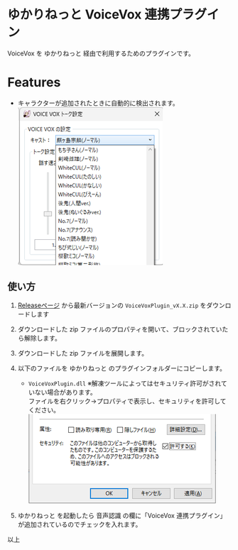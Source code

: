 # ゆかりねっと VoiceVox 連携プラグイン
VoiceVox を ゆかりねっと 経由で利用するためのプラグインです。

# Features
* キャラクターが追加されたときに自動的に検出されます。  
![voicevox.png.](/image/voicevox.png "settei")  

## 使い方

1. [Releaseページ](https://github.com/tyapa0/yukarinette-voicevox/releases/) から最新バージョンの `VoiceVoxPlugin_vX.X.zip` をダウンロードします
2. ダウンロードした zip ファイルのプロパティを開いて、ブロックされていたら解除します。
3. ダウンロードした zip ファイルを展開します。
4. 以下のファイルを ゆかりねっと のプラグインフォルダーにコピーします。
   - `VoiceVoxPlugin.dll`
   ※解凍ツールによってはセキュリティ許可がされていない場合があります。  
   ファイルを右クリック→プロパティで表示し、セキュリティを許可してください。  
   ![kyoka.png.](/image/kyoka.png "kyoka")

5. ゆかりねっと を起動したら 音声認識 の欄に「VoiceVox 連携プラグイン」が追加されているのでチェックを入れます。

以上
